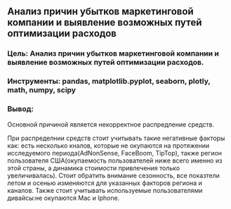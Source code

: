 ## Анализ причин убытков маркетинговой компании и выявление возможных путей оптимизации расходов
### Цель: Анализ причин убытков маркетинговой компании и выявление возможных путей оптимизации расходов.
### Инструменты: pandas, matplotlib.pyplot, seaborn, plotly, math, numpy, scipy
### Вывод:
Основной причиной является некорректное распредление средств.

При распределнии средств стоит учитывать такие негативные факторы как: есть несколько кналов, которые не окупаются на протяжении исследуемого периода(AdNonSense, FaceBoom, TipTop), также регион пользователя США(окупаемость пользователей ниже всего именно из этой страны, а динамика стоимости привлечения только увеличивалась). Стоит обратить внимание сезонность, все показтели летом и осенью изменяются для указанных факторов региона и каналов. Также стоит учитывать используемые пользователями дивайсы:не окупаются Mac и Iphone.
